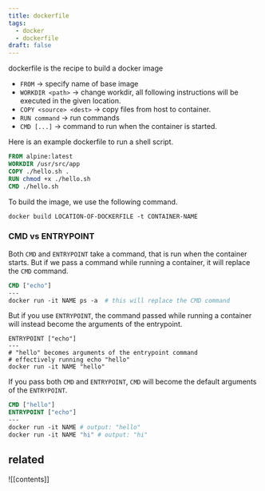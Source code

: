 ```yaml
---
title: dockerfile
tags:
  - docker
  - dockerfile
draft: false
---
```

dockerfile is the recipe to build a docker image
- `FROM` -> specify name of base image
- `WORKDIR <path>` -> change workdir, all following instructions will be executed in the given location.
- `COPY <source> <dest>` -> copy files from host to container.
- `RUN command` -> run commands
- `CMD [...]` -> command to run when the container is started.

Here is an example dockerfile to run a shell script.

```dockerfile
FROM alpine:latest
WORKDIR /usr/src/app
COPY ./hello.sh .
RUN chmod +x ./hello.sh
CMD ./hello.sh
```

To build the image, we use the following command.
```
docker build LOCATION-OF-DOCKERFILE -t CONTAINER-NAME
```

### CMD vs ENTRYPOINT
Both `CMD` and `ENTRYPOINT` take a command, that is run when the container starts. But if  we pass a command while running a container, it will replace the `CMD` command.

```dockerfile
CMD ["echo"]
---
docker run -it NAME ps -a  # this will replace the CMD command
```

But if you use `ENTRYPOINT`, the command passed while running a container will instead become the arguments of the entrypoint.
```
ENTRYPOINT ["echo"]
---
# "hello" becomes arguments of the entrypoint command
# effectively running echo "hello"
docker run -it NAME "hello" 
```

If you pass both `CMD` and `ENTRYPOINT`, `CMD` will become the default arguments of the `ENTRYPOINT`.

```dockerfile
CMD ["hello"]
ENTRYPOINT ["echo"]
---
docker run -it NAME # output: "hello"
docker run -it NAME "hi" # output: "hi"
```

## related
![[contents]]